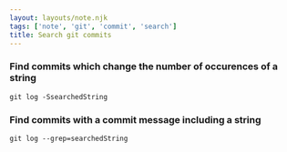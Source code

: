 ```yaml
---
layout: layouts/note.njk
tags: ['note', 'git', 'commit', 'search']
title: Search git commits
---
```


### Find commits which change the number of occurences of a string

    git log -SsearchedString

### Find commits with a commit message including a string

    git log --grep=searchedString
